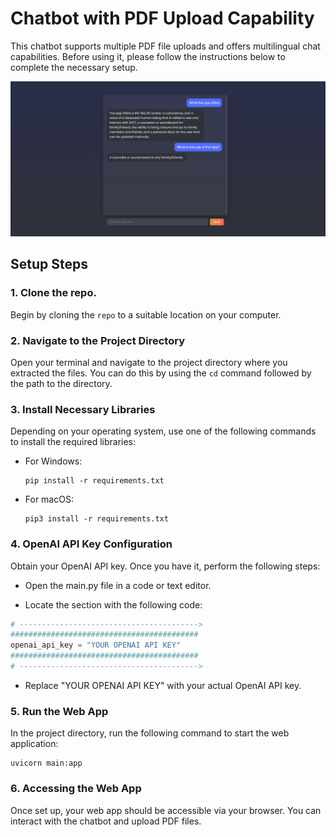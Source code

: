# Chatbot with PDF Upload Capability

This chatbot supports multiple PDF file uploads and offers multilingual chat capabilities. Before using it, please follow the instructions below to complete the necessary setup.

![Sample Project Screenshot](/image.png "Sample of Chatbot with PDF Upload")


## Setup Steps

### 1. Clone the repo.

Begin by cloning the `repo` to a suitable location on your computer.

### 2. Navigate to the Project Directory

Open your terminal and navigate to the project directory where you extracted the files. You can do this by using the `cd` command followed by the path to the directory.

### 3. Install Necessary Libraries

Depending on your operating system, use one of the following commands to install the required libraries:

- For Windows:
  ```shell
  pip install -r requirements.txt
  ```

- For macOS:
    ```shell
    pip3 install -r requirements.txt
    ```

### 4. OpenAI API Key Configuration
Obtain your OpenAI API key. Once you have it, perform the following steps:

- Open the main.py file in a code or text editor.

- Locate the section with the following code:

```python
# ---------------------------------------->
##########################################
openai_api_key = "YOUR OPENAI API KEY"
##########################################
# ---------------------------------------->
```

- Replace "YOUR OPENAI API KEY" with your actual OpenAI API key.

### 5. Run the Web App
In the project directory, run the following command to start the web application:

```shell
uvicorn main:app
```

### 6. Accessing the Web App
Once set up, your web app should be accessible via your browser. You can interact with the chatbot and upload PDF files.
